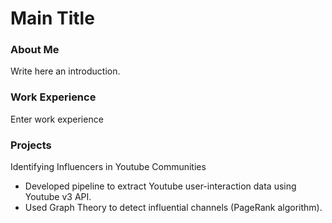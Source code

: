 # Main Title

### About Me
Write here an introduction.

### Work Experience
Enter work experience

### Projects
Identifying Influencers in Youtube Communities
- Developed pipeline to extract Youtube user-interaction data using Youtube v3 API.
- Used Graph Theory to detect influential channels (PageRank algorithm).

